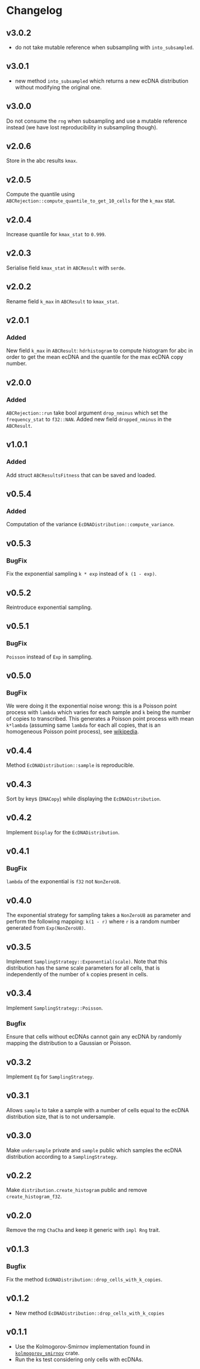 # Changelog
## v3.0.2
- do not take mutable reference when subsampling with `into_subsampled`.

## v3.0.1
- new method `into_subsampled` which returns a new ecDNA distribution without modifying the original one.

## v3.0.0
Do not consume the `rng` when subsampling and use a mutable reference instead (we have lost reproducibility in subsampling though).

## v2.0.6
Store in the abc results `kmax`.

## v2.0.5
Compute the quantile using `ABCRejection::compute_quantile_to_get_10_cells` for the `k_max` stat.

## v2.0.4
Increase quantile for `kmax_stat` to `0.999`.

## v2.0.3
Serialise field `kmax_stat` in `ABCResult` with `serde`.

## v2.0.2
Rename field `k_max` in `ABCResult` to `kmax_stat`.

## v2.0.1
### Added
New field `k_max` in `ABCResult`: `hdrhistogram` to compute histogram for abc in order to get the mean ecDNA and the quantile for the max ecDNA copy number.

## v2.0.0
### Added
`ABCRejection::run` take bool argument `drop_nminus` which set the `frequency_stat` to `f32::NAN`.
Added new field `dropped_nminus` in the `ABCResult`.

## v1.0.1
### Added
Add struct `ABCResultsFitness` that can be saved and loaded.

## v0.5.4
### Added
Computation of the variance `EcDNADistribution::compute_variance`.

## v0.5.3
### BugFix
Fix the exponential sampling `k * exp` instead of `k (1 - exp)`.

## v0.5.2
Reintroduce exponential sampling.

## v0.5.1
### BugFix
`Poisson` instead of `Exp` in sampling.

## v0.5.0
### BugFix
We were doing it the exponential noise wrong: this is a Poisson point process with `lambda` which varies for each sample and `k` being the number of copies to transcribed.
This generates a Poisson point process with mean `k*lambda` (assuming same `lambda` for each all copies, that is an homogeneous Poisson point process), see [wikipedia](https://en.wikipedia.org/wiki/Poisson_point_process#Poisson_distribution_of_point_counts).

## v0.4.4
Method `EcDNADistribution::sample` is reproducible.

## v0.4.3
Sort by keys (`DNACopy`) while displaying the `EcDNADistribution`.

## v0.4.2
Implement `Display` for the `EcDNADistribution`.

## v0.4.1
### BugFix
`lambda` of the exponential is `f32` not `NonZeroU8`.
## v0.4.0
The exponential strategy for sampling takes a `NonZeroU8` as parameter and perform the following mapping: `k(1 - r)` where `r` is a random number generated from `Exp(NonZeroU8)`.

## v0.3.5
Implement `SamplingStrategy::Exponential(scale)`. Note that this distribution has the same scale parameters for all cells, that is independently of the number of `k` copies present in cells.

## v0.3.4
Implement `SamplingStrategy::Poisson`.
### Bugfix
Ensure that cells without ecDNAs cannot gain any ecDNA by randomly mapping the distribution to a Gaussian or Poisson.

## v0.3.2
Implement `Eq` for `SamplingStrategy`.
## v0.3.1
Allows `sample` to take a sample with a number of cells equal to the ecDNA distribution size, that is to not undersample.

## v0.3.0
Make `undersample` private and `sample` public which samples the ecDNA distribution according to a `SamplingStrategy`.

## v0.2.2
Make `distribution.create_histogram` public and remove `create_histogram_f32`.

## v0.2.0
Remove the rng `ChaCha` and keep it generic with `impl Rng` trait.

## v0.1.3
### Bugfix
Fix the method `EcDNADistribution::drop_cells_with_k_copies`.

## v0.1.2
- New method `EcDNADistribution::drop_cells_with_k_copies`

## v0.1.1
- Use the Kolmogorov-Smirnov implementation found in [`kolmogorov_smirnov`](https://github.com/daithiocrualaoich/kolmogorov_smirnov/blob/cb067e92ec837efbad66e8bbcf85500ad778feb8/src/test.rs#L127) crate.
- Run the ks test considering only cells with ecDNAs.
